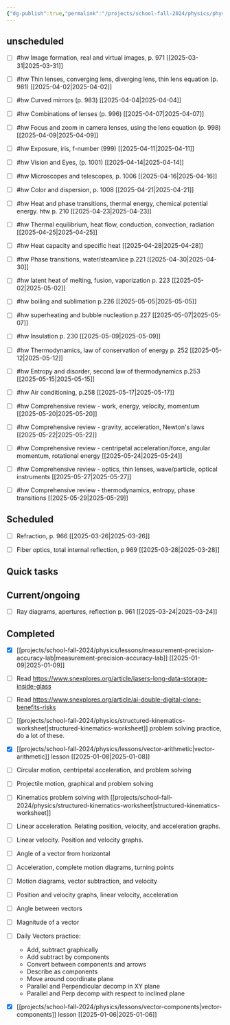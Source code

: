 ```yaml
---
{"dg-publish":true,"permalink":"/projects/school-fall-2024/physics/physics-kanban/"}
---
```



## unscheduled

- [ ] #hw Image formation, real and virtual images, p. 971 [[2025-03-31\|2025-03-31]]
- [ ] #hw Thin lenses, converging lens, diverging lens, thin lens equation (p. 981) [[2025-04-02\|2025-04-02]]
- [ ] #hw Curved mirrors (p. 983) [[2025-04-04\|2025-04-04]]
- [ ] #hw Combinations of lenses (p. 996) [[2025-04-07\|2025-04-07]]
- [ ] #hw Focus and zoom in camera lenses, using the lens equation (p. 998) [[2025-04-09\|2025-04-09]]
- [ ] #hw Exposure, iris, f-number (999) [[2025-04-11\|2025-04-11]]
- [ ] #hw Vision and Eyes, (p. 1001) [[2025-04-14\|2025-04-14]]
- [ ] #hw Microscopes and telescopes, p. 1006 [[2025-04-16\|2025-04-16]]
- [ ] #hw Color and dispersion, p. 1008 [[2025-04-21\|2025-04-21]]
- [ ] #hw Heat and phase transitions, thermal energy, chemical potential energy. htw p. 210 [[2025-04-23\|2025-04-23]]
- [ ] #hw Thermal equilibrium, heat flow, conduction, convection, radiation [[2025-04-25\|2025-04-25]]
- [ ] #hw Heat capacity and specific heat [[2025-04-28\|2025-04-28]]
- [ ] #hw Phase transitions, water/steam/ice p.221 [[2025-04-30\|2025-04-30]]
- [ ] #hw latent heat of melting, fusion, vaporization p. 223 [[2025-05-02\|2025-05-02]]
- [ ] #hw boiling and sublimation p.226 [[2025-05-05\|2025-05-05]]
- [ ] #hw superheating and bubble nucleation p.227 [[2025-05-07\|2025-05-07]]
- [ ] #hw Insulation p. 230 [[2025-05-09\|2025-05-09]]
- [ ] #hw Thermodynamics, law of conservation of energy p. 252 [[2025-05-12\|2025-05-12]]
- [ ] #hw Entropy and disorder, second law of thermodynamics p.253 [[2025-05-15\|2025-05-15]]
- [ ] #hw Air conditioning, p.258 [[2025-05-17\|2025-05-17]]
- [ ] #hw Comprehensive review - work, energy, velocity, momentum [[2025-05-20\|2025-05-20]]
- [ ] #hw Comprehensive review - gravity, acceleration, Newton's laws [[2025-05-22\|2025-05-22]]
- [ ] #hw Comprehensive review - centripetal acceleration/force, angular momentum, rotational energy [[2025-05-24\|2025-05-24]]
- [ ] #hw Comprehensive review - optics, thin lenses, wave/particle, optical instruments [[2025-05-27\|2025-05-27]]
- [ ] #hw Comprehensive review - thermodynamics, entropy, phase transitions [[2025-05-29\|2025-05-29]]


## Scheduled

- [ ] Refraction, p. 966 [[2025-03-26\|2025-03-26]]
- [ ] Fiber optics, total internal reflection, p 969 [[2025-03-28\|2025-03-28]]


## Quick tasks



## Current/ongoing

- [ ] Ray diagrams, apertures, reflection p. 961 [[2025-03-24\|2025-03-24]]


## Completed

- [x] [[projects/school-fall-2024/physics/lessons/measurement-precision-accuracy-lab\|measurement-precision-accuracy-lab]] [[2025-01-09\|2025-01-09]]
- [ ] Read https://www.snexplores.org/article/lasers-long-data-storage-inside-glass
- [ ] Read https://www.snexplores.org/article/ai-double-digital-clone-benefits-risks
- [ ] [[projects/school-fall-2024/physics/structured-kinematics-worksheet\|structured-kinematics-worksheet]] problem solving practice, do a lot of these.
- [x] [[projects/school-fall-2024/physics/lessons/vector-arithmetic\|vector-arithmetic]] lesson [[2025-01-08\|2025-01-08]]
- [ ] Circular motion, centripetal acceleration, and problem solving
- [ ] Projectile motion, graphical and problem solving
- [ ] Kinematics problem solving with [[projects/school-fall-2024/physics/structured-kinematics-worksheet\|structured-kinematics-worksheet]]
- [ ] Linear acceleration. Relating position, velocity, and acceleration graphs.
- [ ] Linear velocity. Position and velocity graphs.
- [ ] Angle of a vector from horizontal
- [ ] Acceleration, complete motion diagrams, turning points
- [ ] Motion diagrams, vector subtraction, and velocity
- [ ] Position and velocity graphs, linear velocity, acceleration
- [ ] Angle between vectors
- [ ] Magnitude of a vector
- [ ] Daily Vectors practice:
    - Add, subtract graphically
    - Add subtract by components
    - Convert between components and arrows
    - Describe as components
    - Move around coordinate plane
    - Parallel and Perpendicular decomp in XY plane
    - Parallel and Perp decomp with respect to inclined plane
- [x] [[projects/school-fall-2024/physics/lessons/vector-components\|vector-components]] lesson [[2025-01-06\|2025-01-06]]




